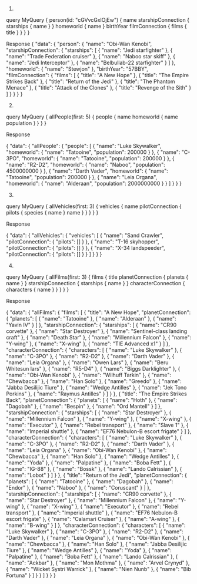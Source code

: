 1. 

query MyQuery {
  person(id: "cGVvcGxlOjEw") {
    name
    starshipConnection {
      starships {
        name
      }
    }
    homeworld {
      name
    }
    birthYear
    filmConnection {
      films {
        title
      }
    }
  }
}

Response
{
  "data": {
    "person": {
      "name": "Obi-Wan Kenobi",
      "starshipConnection": {
        "starships": [
          {
            "name": "Jedi starfighter"
          },
          {
            "name": "Trade Federation cruiser"
          },
          {
            "name": "Naboo star skiff"
          },
          {
            "name": "Jedi Interceptor"
          },
          {
            "name": "Belbullab-22 starfighter"
          }
        ]
      },
      "homeworld": {
        "name": "Stewjon"
      },
      "birthYear": "57BBY",
      "filmConnection": {
        "films": [
          {
            "title": "A New Hope"
          },
          {
            "title": "The Empire Strikes Back"
          },
          {
            "title": "Return of the Jedi"
          },
          {
            "title": "The Phantom Menace"
          },
          {
            "title": "Attack of the Clones"
          },
          {
            "title": "Revenge of the Sith"
          }
        ]
      }
    }
  }
}

2. 
query MyQuery {
  allPeople(first: 5) {
    people {
      name
      homeworld {
        name
        population
      }
    }
  }
}

Response

{
  "data": {
    "allPeople": {
      "people": [
        {
          "name": "Luke Skywalker",
          "homeworld": {
            "name": "Tatooine",
            "population": 200000
          }
        },
        {
          "name": "C-3PO",
          "homeworld": {
            "name": "Tatooine",
            "population": 200000
          }
        },
        {
          "name": "R2-D2",
          "homeworld": {
            "name": "Naboo",
            "population": 4500000000
          }
        },
        {
          "name": "Darth Vader",
          "homeworld": {
            "name": "Tatooine",
            "population": 200000
          }
        },
        {
          "name": "Leia Organa",
          "homeworld": {
            "name": "Alderaan",
            "population": 2000000000
          }
        }
      ]
    }
  }
}

3. 
query MyQuery {
  allVehicles(first: 3) {
    vehicles {
      name
      pilotConnection {
        pilots {
          species {
            name
          }
          name
        }
      }
    }
  }
}

Response 

{
  "data": {
    "allVehicles": {
      "vehicles": [
        {
          "name": "Sand Crawler",
          "pilotConnection": {
            "pilots": []
          }
        },
        {
          "name": "T-16 skyhopper",
          "pilotConnection": {
            "pilots": []
          }
        },
        {
          "name": "X-34 landspeeder",
          "pilotConnection": {
            "pilots": []
          }
        }
      ]
    }
  }
}

4. 
query MyQuery {
  allFilms(first: 3) {
    films {
      title
      planetConnection {
        planets {
          name
        }
      }
      starshipConnection {
        starships {
          name
        }
      }
      characterConnection {
        characters {
          name
        }
      }
    }
  }
}

Response

{
  "data": {
    "allFilms": {
      "films": [
        {
          "title": "A New Hope",
          "planetConnection": {
            "planets": [
              {
                "name": "Tatooine"
              },
              {
                "name": "Alderaan"
              },
              {
                "name": "Yavin IV"
              }
            ]
          },
          "starshipConnection": {
            "starships": [
              {
                "name": "CR90 corvette"
              },
              {
                "name": "Star Destroyer"
              },
              {
                "name": "Sentinel-class landing craft"
              },
              {
                "name": "Death Star"
              },
              {
                "name": "Millennium Falcon"
              },
              {
                "name": "Y-wing"
              },
              {
                "name": "X-wing"
              },
              {
                "name": "TIE Advanced x1"
              }
            ]
          },
          "characterConnection": {
            "characters": [
              {
                "name": "Luke Skywalker"
              },
              {
                "name": "C-3PO"
              },
              {
                "name": "R2-D2"
              },
              {
                "name": "Darth Vader"
              },
              {
                "name": "Leia Organa"
              },
              {
                "name": "Owen Lars"
              },
              {
                "name": "Beru Whitesun lars"
              },
              {
                "name": "R5-D4"
              },
              {
                "name": "Biggs Darklighter"
              },
              {
                "name": "Obi-Wan Kenobi"
              },
              {
                "name": "Wilhuff Tarkin"
              },
              {
                "name": "Chewbacca"
              },
              {
                "name": "Han Solo"
              },
              {
                "name": "Greedo"
              },
              {
                "name": "Jabba Desilijic Tiure"
              },
              {
                "name": "Wedge Antilles"
              },
              {
                "name": "Jek Tono Porkins"
              },
              {
                "name": "Raymus Antilles"
              }
            ]
          }
        },
        {
          "title": "The Empire Strikes Back",
          "planetConnection": {
            "planets": [
              {
                "name": "Hoth"
              },
              {
                "name": "Dagobah"
              },
              {
                "name": "Bespin"
              },
              {
                "name": "Ord Mantell"
              }
            ]
          },
          "starshipConnection": {
            "starships": [
              {
                "name": "Star Destroyer"
              },
              {
                "name": "Millennium Falcon"
              },
              {
                "name": "Y-wing"
              },
              {
                "name": "X-wing"
              },
              {
                "name": "Executor"
              },
              {
                "name": "Rebel transport"
              },
              {
                "name": "Slave 1"
              },
              {
                "name": "Imperial shuttle"
              },
              {
                "name": "EF76 Nebulon-B escort frigate"
              }
            ]
          },
          "characterConnection": {
            "characters": [
              {
                "name": "Luke Skywalker"
              },
              {
                "name": "C-3PO"
              },
              {
                "name": "R2-D2"
              },
              {
                "name": "Darth Vader"
              },
              {
                "name": "Leia Organa"
              },
              {
                "name": "Obi-Wan Kenobi"
              },
              {
                "name": "Chewbacca"
              },
              {
                "name": "Han Solo"
              },
              {
                "name": "Wedge Antilles"
              },
              {
                "name": "Yoda"
              },
              {
                "name": "Palpatine"
              },
              {
                "name": "Boba Fett"
              },
              {
                "name": "IG-88"
              },
              {
                "name": "Bossk"
              },
              {
                "name": "Lando Calrissian"
              },
              {
                "name": "Lobot"
              }
            ]
          }
        },
        {
          "title": "Return of the Jedi",
          "planetConnection": {
            "planets": [
              {
                "name": "Tatooine"
              },
              {
                "name": "Dagobah"
              },
              {
                "name": "Endor"
              },
              {
                "name": "Naboo"
              },
              {
                "name": "Coruscant"
              }
            ]
          },
          "starshipConnection": {
            "starships": [
              {
                "name": "CR90 corvette"
              },
              {
                "name": "Star Destroyer"
              },
              {
                "name": "Millennium Falcon"
              },
              {
                "name": "Y-wing"
              },
              {
                "name": "X-wing"
              },
              {
                "name": "Executor"
              },
              {
                "name": "Rebel transport"
              },
              {
                "name": "Imperial shuttle"
              },
              {
                "name": "EF76 Nebulon-B escort frigate"
              },
              {
                "name": "Calamari Cruiser"
              },
              {
                "name": "A-wing"
              },
              {
                "name": "B-wing"
              }
            ]
          },
          "characterConnection": {
            "characters": [
              {
                "name": "Luke Skywalker"
              },
              {
                "name": "C-3PO"
              },
              {
                "name": "R2-D2"
              },
              {
                "name": "Darth Vader"
              },
              {
                "name": "Leia Organa"
              },
              {
                "name": "Obi-Wan Kenobi"
              },
              {
                "name": "Chewbacca"
              },
              {
                "name": "Han Solo"
              },
              {
                "name": "Jabba Desilijic Tiure"
              },
              {
                "name": "Wedge Antilles"
              },
              {
                "name": "Yoda"
              },
              {
                "name": "Palpatine"
              },
              {
                "name": "Boba Fett"
              },
              {
                "name": "Lando Calrissian"
              },
              {
                "name": "Ackbar"
              },
              {
                "name": "Mon Mothma"
              },
              {
                "name": "Arvel Crynyd"
              },
              {
                "name": "Wicket Systri Warrick"
              },
              {
                "name": "Nien Nunb"
              },
              {
                "name": "Bib Fortuna"
              }
            ]
          }
        }
      ]
    }
  }
}